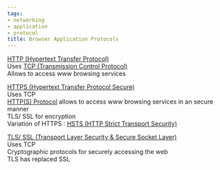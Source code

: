```yaml
---
tags:
- networking
- application
- protocol
title: Browser Application Protocols
---
```


<u>HTTP (Hypertext Transfer Protocol)</u>  
Uses [TCP (Transmission Control Protocol)](../transport-layer-concepts/tcp-transmission-control-protocol.md)  
Allows to access www browsing services

<u>HTTPS (Hypertext Transfer Protocol Secure)</u>  
Uses TCP  
[HTTP(S) Protocol](https-protocol.md) allows to access www browsing services in an secure manner  
TLS/ SSL for encryption  
Variation of HTTPS : [HSTS (HTTP Strict Transport Security)](../../../cyber-security/network-hacking/hsts.md)

<u>TLS/ SSL (Transport Layer Security & Secure Socket Layer)</u>  
Uses TCP  
Cryptographic protocols for securely accessing the web  
TLS has replaced SSL